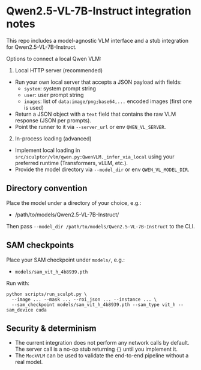 Qwen2.5-VL-7B-Instruct integration notes
=======================================

This repo includes a model-agnostic VLM interface and a stub integration for Qwen2.5-VL-7B-Instruct.

Options to connect a local Qwen VLM:

1) Local HTTP server (recommended)
- Run your own local server that accepts a JSON payload with fields:
  - `system`: system prompt string
  - `user`: user prompt string
  - `images`: list of `data:image/png;base64,...` encoded images (first one is used)
- Return a JSON object with a `text` field that contains the raw VLM response (JSON per prompts).
- Point the runner to it via `--server_url` or env `QWEN_VL_SERVER`.

2) In-process loading (advanced)
- Implement local loading in `src/sculptor/vlm/qwen.py:QwenVLM._infer_via_local` using your preferred runtime (Transformers, vLLM, etc.).
- Provide the model directory via `--model_dir` or env `QWEN_VL_MODEL_DIR`.

Directory convention
--------------------

Place the model under a directory of your choice, e.g.:

- /path/to/models/Qwen2.5-VL-7B-Instruct/

Then pass `--model_dir /path/to/models/Qwen2.5-VL-7B-Instruct` to the CLI.

SAM checkpoints
---------------

Place your SAM checkpoint under `models/`, e.g.:

- `models/sam_vit_h_4b8939.pth`

Run with:

```
python scripts/run_sculpt.py \
  --image ... --mask ... --roi_json ... --instance ... \
  --sam_checkpoint models/sam_vit_h_4b8939.pth --sam_type vit_h --sam_device cuda
```

Security & determinism
----------------------
- The current integration does not perform any network calls by default. The server call is a no-op stub returning `{}` until you implement it.
- The `MockVLM` can be used to validate the end-to-end pipeline without a real model.
